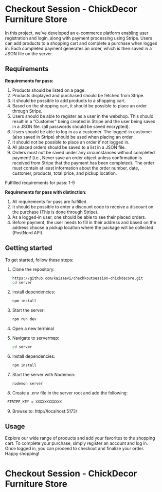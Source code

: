 # Checkout Session - ChickDecor Furniture Store

In this project, we've developed an e-commerce platform enabling user registration and login, along with payment processing using Stripe. Users can add products to a shopping cart and complete a purchase when logged in. Each completed payment generates an order, which is then saved in a JSON file on the server.

## Requirements

**Requirements for pass:**

1.  Products should be listed on a page.
2.  Products displayed and purchased should be fetched from Stripe.
3.  It should be possible to add products to a shopping cart.
4.  Based on the shopping cart, it should be possible to place an order through Stripe.
5.  Users should be able to register as a user in the webshop. This should result in a "Customer" being created in Stripe and the user being saved in a JSON file. (all passwords should be saved encrypted).
6.  Users should be able to log in as a customer. The logged-in customer (also saved in Stripe) should be used when placing an order.
7.  It should not be possible to place an order if not logged in.
8.  All placed orders should be saved to a list in a JSON file.
9.  Orders must not be saved under any circumstances without completed payment! (i.e., Never save an order object unless confirmation is received from Stripe that the payment has been completed). The order must contain at least information about the order number, date, customer, products, total price, and pickup location.

Fulfilled requirements for pass: 1-9

**Requirements for pass with distinction:**

1.  All requirements for pass are fulfilled.
2.  It should be possible to enter a discount code to receive a discount on the purchase (This is done through Stripe).
3.  As a logged-in user, one should be able to see their placed orders.
4.  Before payment, the user needs to fill in their address and based on the address choose a pickup location where the package will be collected (PostNord API).

## Getting started

To get started, follow these steps:

1. Clone the repository:

   ```bash
   https://github.com/kaisaevi/chechkoutsession-chickdecore.git
   cd server
   ```

2. Install dependencies:

   ```bash
   npm install
   ```

3. Start the server:

   ```bash
   npm run dev
   ```

4. Open a new terminal

5. Navigate to servermap:

   ```bash
   cd server
   ```

6. Install dependencies:

   ```bash
   npm install
   ```

7. Start the server with Nodemon:

   ```bash
   nodemon server
   ```

8. Create a .env file in the server root and add the following:

```bash
 STRIPE_KEY = XXXXXXXXXXXX
```

9. Browse to: http://localhost:5173/

## Usage

Explore our wide range of products and add your favorites to the shopping cart. To complete your purchase, simply register an account and log in. Once logged in, you can proceed to checkout and finalize your order. Happy shopping!

# Checkout Session - ChickDecor Furniture Store
